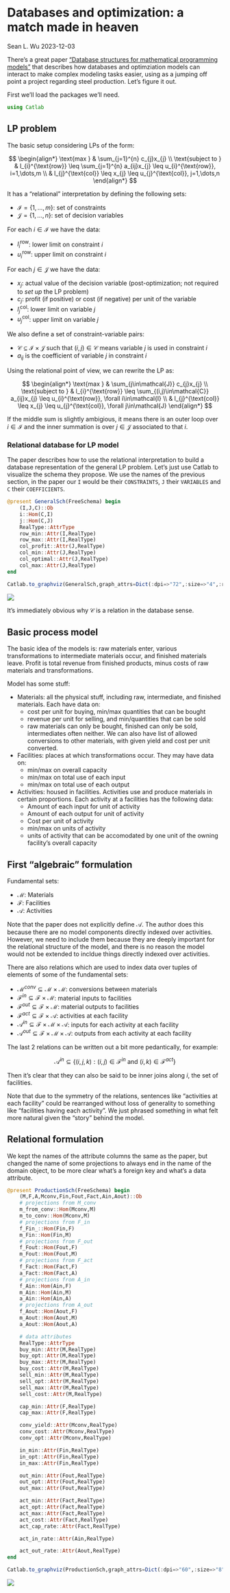 # Databases and optimization: a match made in heaven
Sean L. Wu
2023-12-03

There’s a great paper [“Database structures for mathematical programming
models”](https://www.sciencedirect.com/science/article/abs/pii/S0167923697000079)
that describes how databases and optimziation models can interact to
make complex modeling tasks easier, using as a jumping off point a
project regarding steel production. Let’s figure it out.

First we’ll load the packages we’ll need.

``` julia
using Catlab
```

## LP problem

The basic setup considering LPs of the form:

$$
\begin{align*}
\text{max      } & \sum_{j=1}^{n} c_{j}x_{j} \\
\text{subject to      } & l_{i}^{\text{row}} \leq \sum_{j=1}^{n} a_{ij}x_{j} \leq u_{i}^{\text{row}}, i=1,\dots,m \\
& l_{j}^{\text{col}} \leq x_{j} \leq u_{j}^{\text{col}}, j=1,\dots,n
\end{align*}
$$

It has a “relational” interpretation by defining the following sets:

- $\mathcal{I}=\{1,\dots,m\}$: set of constraints
- $\mathcal{J}=\{1,\dots,n\}$: set of decision variables

For each $i\in\mathcal{I}$ we have the data:

- $l_{i}^{\text{row}}$: lower limit on constraint $i$
- $u_{i}^{\text{row}}$: upper limit on constraint $i$

For each $j\in\mathcal{J}$ we have the data:

- $x_{j}$: actual value of the decision variable (post-optimization; not
  required to *set up* the LP problem)
- $c_{j}$: profit (if positive) or cost (if negative) per unit of the
  variable
- $l_{j}^{\text{col}}$: lower limit on variable $j$
- $u_{j}^{\text{col}}$: upper limit on variable $j$

We also define a set of constraint-variable pairs:

- $\mathcal{C}\subseteq\mathcal{I}\times\mathcal{J}$ such that
  $(i,j)\in\mathcal{C}$ means variable $j$ is used in constraint $i$
- $a_{ij}$ is the coefficient of variable $j$ in constraint $i$

Using the relational point of view, we can rewrite the LP as:

$$
\begin{align*}
\text{max      } & \sum_{j\in\mathcal{J}} c_{j}x_{j} \\
\text{subject to      } & l_{i}^{\text{row}} \leq \sum_{(i,j)\in\mathcal{C}} a_{ij}x_{j} \leq u_{i}^{\text{row}}, \forall i\in\mathcal{I} \\
& l_{j}^{\text{col}} \leq x_{j} \leq u_{j}^{\text{col}}, \forall j\in\mathcal{J}
\end{align*}
$$

If the middle sum is slightly ambigious, it means there is an outer loop
over $i\in\mathcal{I}$ and the inner summation is over $j\in\mathcal{J}$
associated to that $i$.

### Relational database for LP model

The paper describes how to use the relational interpretation to build a
database representation of the general LP problem. Let’s just use Catlab
to visualize the schema they propose. We use the names of the previous
section, in the paper our `I` would be their `CONSTRAINTS`, `J` their
`VARIABLES` and `C` their `COEFFICIENTS`.

``` julia
@present GeneralSch(FreeSchema) begin
    (I,J,C)::Ob
    i::Hom(C,I)
    j::Hom(C,J)
    RealType::AttrType
    row_min::Attr(I,RealType)
    row_max::Attr(I,RealType)
    col_profit::Attr(J,RealType)
    col_min::Attr(J,RealType)
    col_optimal::Attr(J,RealType)
    col_max::Attr(J,RealType)
end

Catlab.to_graphviz(GeneralSch,graph_attrs=Dict(:dpi=>"72",:size=>"4",:ratio=>"expand"))
```

![](database-steel_files/figure-commonmark/cell-3-output-1.svg)

It’s immediately obvious why $\mathcal{C}$ is a relation in the database
sense.

## Basic process model

The basic idea of the models is: raw materials enter, various
transformations to intermediate materials occur, and finished materials
leave. Profit is total revenue from finished products, minus costs of
raw materials and transformations.

Model has some stuff:

- Materials: all the physical stuff, including raw, intermediate, and
  finished materials. Each have data on:
  - cost per unit for buying, min/max quantities that can be bought
  - revenue per unit for selling, and min/quantities that can be sold
  - raw materials can only be bought, finished can only be sold,
    intermediates often neither. We can also have list of allowed
    conversions to other materials, with given yield and cost per unit
    converted.
- Facilities: places at which transformations occur. They may have data
  on:
  - min/max on overall capacity
  - min/max on total use of each input
  - min/max on total use of each output
- Activities: housed in facilities. Activities use and produce materials
  in certain proportions. Each activity at a facilities has the
  following data:
  - Amount of each input for unit of activity
  - Amount of each output for unit of activity
  - Cost per unit of activity
  - min/max on units of activity
  - units of activity that can be accomodated by one unit of the owning
    facility’s overall capacity

## First “algebraic” formulation

Fundamental sets:

- $\mathcal{M}$: Materials
- $\mathcal{F}$: Facilities
- $\mathcal{A}$: Activities

Note that the paper does not explicitly define $\mathcal{A}$. The author
does this because there are no model components directly indexed over
activities. However, we need to include them because they are deeply
important for the relational structure of the model, and there is no
reason the model would not be extended to incldue things directly
indexed over activities.

There are also relations which are used to index data over tuples of
elements of some of the fundamental sets:

- $\mathcal{M}^{conv}\subseteq\mathcal{M}\times\mathcal{M}$: conversions
  between materials
- $\mathcal{F}^{in}\subseteq\mathcal{F}\times\mathcal{M}$: material
  inputs to facilities
- $\mathcal{F}^{out}\subseteq\mathcal{F}\times\mathcal{M}$: material
  outputs to facilities
- $\mathcal{F}^{act}\subseteq\mathcal{F}\times\mathcal{A}$: activities
  at each facility
- $\mathcal{A}^{in}\subseteq\mathcal{F}\times\mathcal{M}\times\mathcal{A}$:
  inputs for each activity at each facility
- $\mathcal{A}^{out}\subseteq\mathcal{F}\times\mathcal{M}\times\mathcal{A}$:
  outputs from each activity at each facility

The last 2 relations can be written out a bit more pedantically, for
example:

$$
\mathcal{A}^{in}\subseteq\{ (i,j,k):(i,j)\in\mathcal{F}^{in} \text{ and } (i,k)\in\mathcal{F}^{act} \}
$$

Then it’s clear that they can also be said to be inner joins along $i$,
the set of facilities.

Note that due to the symmetry of the relations, sentences like
“activities at each facility” could be rearranged without loss of
generality to something like “facilities having each activity”. We just
phrased something in what felt more natural given the “story” behind the
model.

## Relational formulation

We kept the names of the attribute columns the same as the paper, but
changed the name of some projections to always end in the name of the
domain object, to be more clear what’s a foreign key and what’s a data
attribute.

``` julia
@present ProductionSch(FreeSchema) begin
    (M,F,A,Mconv,Fin,Fout,Fact,Ain,Aout)::Ob
    # projections from M_conv
    m_from_conv::Hom(Mconv,M)
    m_to_conv::Hom(Mconv,M)
    # projections from F_in
    f_Fin_::Hom(Fin,F)
    m_Fin::Hom(Fin,M)
    # projections from F_out
    f_Fout::Hom(Fout,F)
    m_Fout::Hom(Fout,M)
    # projections from F_act
    f_Fact::Hom(Fact,F)
    a_Fact::Hom(Fact,A)
    # projections from A_in
    f_Ain::Hom(Ain,F)
    m_Ain::Hom(Ain,M)
    a_Ain::Hom(Ain,A)
    # projections from A_out
    f_Aout::Hom(Aout,F)
    m_Aout::Hom(Aout,M)
    a_Aout::Hom(Aout,A)

    # data attributes
    RealType::AttrType
    buy_min::Attr(M,RealType)
    buy_opt::Attr(M,RealType)
    buy_max::Attr(M,RealType)
    buy_cost::Attr(M,RealType)
    sell_min::Attr(M,RealType)
    sell_opt::Attr(M,RealType)
    sell_max::Attr(M,RealType)
    sell_cost::Attr(M,RealType)

    cap_min::Attr(F,RealType)
    cap_max::Attr(F,RealType)

    conv_yield::Attr(Mconv,RealType)
    conv_cost::Attr(Mconv,RealType)
    conv_opt::Attr(Mconv,RealType)

    in_min::Attr(Fin,RealType)
    in_opt::Attr(Fin,RealType)
    in_max::Attr(Fin,RealType)

    out_min::Attr(Fout,RealType)
    out_opt::Attr(Fout,RealType)
    out_max::Attr(Fout,RealType)

    act_min::Attr(Fact,RealType)
    act_opt::Attr(Fact,RealType)
    act_max::Attr(Fact,RealType)
    act_cost::Attr(Fact,RealType)
    act_cap_rate::Attr(Fact,RealType)

    act_in_rate::Attr(Ain,RealType)

    act_out_rate::Attr(Aout,RealType)
end

Catlab.to_graphviz(ProductionSch,graph_attrs=Dict(:dpi=>"60",:size=>"8",:ratio=>"expand"))
```

![](database-steel_files/figure-commonmark/cell-4-output-1.svg)
